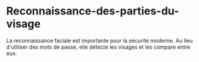 # Reconnaissance-des-parties-du-visage
La reconnaissance faciale est importante pour la sécurité moderne. Au lieu d'utiliser des mots de passe, elle détecte les visages et les compare entre eux.
